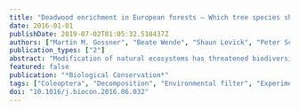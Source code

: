 ```yaml
---
title: "Deadwood enrichment in European forests – Which tree species should be used to promote saproxylic beetle diversity?"
date: 2016-01-01
publishDate: 2019-07-02T01:05:32.510437Z
authors: ["Martin M. Gossner", "Beate Wende", "Shaun Levick", "Peter Schall", "Andreas Floren", "Karl Eduard Linsenmair", "Ingolf Steffan-Dewenter", "Ernst Detlef Schulze", "Wolfgang W. Weisser"]
publication_types: ["2"]
abstract: "Modification of natural ecosystems has threatened biodiversity worldwide, with forests suffering especially. Strategies aimed at mitigating such loss in forests often include enrichment of deadwood, a critical resource for many decomposer species. However, it remains unclear how deadwood can best be enriched to most effectively promote the diversity of saproxylic species. In this study, we investigated saproxylic beetle diversity in experimentally exposed deadwood logs of 13 different tree species across 30 forests in three regions of Germany. We tested whether gamma-diversity differs between tree species and whether the alpha-diversity within an individual log depended on whether logs were placed in unmanaged beech forests, managed beech forests, or managed conifer forests. We found significant differences in gamma- and alpha-diversity of saproxylic beetles among tree species, but the ranking of tree species differed between regions, suggesting differences in regional beetle species pools. Randomization tests aiming to identify how many and which deadwood logs would need to be exposed to best conserve saproxylic beetle diversity, showed that the overall diversity of beetles increased with the number of tree species exposed, due to turnover of beetle species between tree species. However, some species (e.g. Carpinus) and species combinations (e.g. Carpinus-Picea) reached exceptionally high beetle diversity. Alpha-diversity was higher in conifer than in beech forests, but did not differ between managed and unmanaged beech forests. Canopy cover above logs and average stand temperature strongly influenced alpha-diversity, suggesting that environmental conditions that may be affected by management act as habitat filters for species assemblages. We conclude that deadwood enrichment strategies would be most effective when combining particular tree species that support highest diversity."
featured: false
publication: "*Biological Conservation*"
tags: ["Coleoptera", "Decomposition", "Environmental filter", "Experiment", "Host specificity", "LiDAR"]
doi: "10.1016/j.biocon.2016.06.032"
---
```



